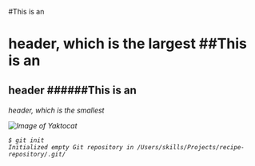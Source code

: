 #This is an <h1> header, which is the largest
##This is an <h2> header
######This is an <h6> header, which is the smallest

![Image of Yaktocat](https://octodex.github.com/images/yaktocat.png)

``` 
$ git init
Initialized empty Git repository in /Users/skills/Projects/recipe-repository/.git/
```

